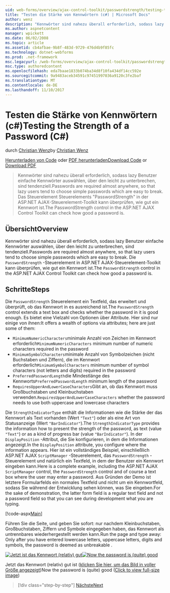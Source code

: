 ```yaml
---
uid: web-forms/overview/ajax-control-toolkit/passwordstrength/testing-the-strength-of-a-password-cs
title: "Testen die Stärke von Kennwörtern (c#) | Microsoft Docs"
author: wenz
description: "Kennwörter sind nahezu überall erforderlich, sodass lazy Benutzer einfache Kennwörter auswählen, über den leicht zu unterbrechen, sind tendenziell. In der ASP-Steuerelements \"PasswordStrength\"-Steuerelement. N..."
ms.author: aspnetcontent
manager: wpickett
ms.date: 06/02/2008
ms.topic: article
ms.assetid: cb4afbae-9b8f-483d-9729-476d4b9f85fc
ms.technology: dotnet-webforms
ms.prod: .net-framework
msc.legacyurl: /web-forms/overview/ajax-control-toolkit/passwordstrength/testing-the-strength-of-a-password-cs
msc.type: authoredcontent
ms.openlocfilehash: eda7baae1833b074ba34d8f10fa434df14cc592e
ms.sourcegitcommit: 9a9483aceb34591c97451997036a9120c3fe2baf
ms.translationtype: MT
ms.contentlocale: de-DE
ms.lasthandoff: 11/10/2017
---
```

<a name="testing-the-strength-of-a-password-c"></a><span data-ttu-id="9230c-104">Testen die Stärke von Kennwörtern (c#)</span><span class="sxs-lookup"><span data-stu-id="9230c-104">Testing the Strength of a Password (C#)</span></span>
====================
<span data-ttu-id="9230c-105">durch [Christian Wenz](https://github.com/wenz)</span><span class="sxs-lookup"><span data-stu-id="9230c-105">by [Christian Wenz](https://github.com/wenz)</span></span>

<span data-ttu-id="9230c-106">[Herunterladen von Code](http://download.microsoft.com/download/9/3/f/93f8daea-bebd-4821-833b-95205389c7d0/PasswordStrength0.cs.zip) oder [PDF herunterladen](http://download.microsoft.com/download/2/d/c/2dc10e34-6983-41d4-9c08-f78f5387d32b/passwordstrength0CS.pdf)</span><span class="sxs-lookup"><span data-stu-id="9230c-106">[Download Code](http://download.microsoft.com/download/9/3/f/93f8daea-bebd-4821-833b-95205389c7d0/PasswordStrength0.cs.zip) or [Download PDF](http://download.microsoft.com/download/2/d/c/2dc10e34-6983-41d4-9c08-f78f5387d32b/passwordstrength0CS.pdf)</span></span>

> <span data-ttu-id="9230c-107">Kennwörter sind nahezu überall erforderlich, sodass lazy Benutzer einfache Kennwörter auswählen, über den leicht zu unterbrechen, sind tendenziell.</span><span class="sxs-lookup"><span data-stu-id="9230c-107">Passwords are required almost anywhere, so that lazy users tend to choose simple passwords which are easy to break.</span></span> <span data-ttu-id="9230c-108">Das Steuerelement Steuerelements "PasswordStrength" in der ASP.NET AJAX-Steuerelement-Toolkit kann überprüfen, wie gut ein Kennwort ist.</span><span class="sxs-lookup"><span data-stu-id="9230c-108">The PasswordStrength control in the ASP.NET AJAX Control Toolkit can check how good a password is.</span></span>


## <a name="overview"></a><span data-ttu-id="9230c-109">Übersicht</span><span class="sxs-lookup"><span data-stu-id="9230c-109">Overview</span></span>

<span data-ttu-id="9230c-110">Kennwörter sind nahezu überall erforderlich, sodass lazy Benutzer einfache Kennwörter auswählen, über den leicht zu unterbrechen, sind tendenziell.</span><span class="sxs-lookup"><span data-stu-id="9230c-110">Passwords are required almost anywhere, so that lazy users tend to choose simple passwords which are easy to break.</span></span> <span data-ttu-id="9230c-111">Die `PasswordStrength` -Steuerelement in ASP.NET AJAX-Steuerelement-Toolkit kann überprüfen, wie gut ein Kennwort ist.</span><span class="sxs-lookup"><span data-stu-id="9230c-111">The `PasswordStrength` control in the ASP.NET AJAX Control Toolkit can check how good a password is.</span></span>

## <a name="steps"></a><span data-ttu-id="9230c-112">Schritte</span><span class="sxs-lookup"><span data-stu-id="9230c-112">Steps</span></span>

<span data-ttu-id="9230c-113">Die `PasswordStrength` Steuerelement ein Textfeld, das erweitert und überprüft, ob das Kennwort in es ausreichend ist.</span><span class="sxs-lookup"><span data-stu-id="9230c-113">The `PasswordStrength` control extends a text box and checks whether the password in it is good enough.</span></span> <span data-ttu-id="9230c-114">Es bietet eine Vielzahl von Optionen über Attribute. Hier sind nur einige von ihnen:</span><span class="sxs-lookup"><span data-stu-id="9230c-114">It offers a wealth of options via attributes; here are just some of them:</span></span>

- <span data-ttu-id="9230c-115">`MinimumNumericCharacters`minimale Anzahl von Zeichen im Kennwort erforderlich</span><span class="sxs-lookup"><span data-stu-id="9230c-115">`MinimumNumericCharacters` minimum number of numeric characters required in the password</span></span>
- <span data-ttu-id="9230c-116">`MinimumSymbolCharacters`minimale Anzahl von Symbolzeichen (nicht Buchstaben und Ziffern), die im Kennwort erforderlich</span><span class="sxs-lookup"><span data-stu-id="9230c-116">`MinimumSymbolCharacters` minimum number of symbol characters (not letters and digits) required in the password</span></span>
- <span data-ttu-id="9230c-117">`PreferredPasswordLength`die Mindestlänge des Kennworts</span><span class="sxs-lookup"><span data-stu-id="9230c-117">`PreferredPasswordLength` minimum length of the password</span></span>
- <span data-ttu-id="9230c-118">`RequiresUpperAndLowerCaseCharacters`Gibt an, ob das Kennwort muss Großbuchstaben und Kleinbuchstaben verwenden.</span><span class="sxs-lookup"><span data-stu-id="9230c-118">`RequiresUpperAndLowerCaseCharacters` whether the password needs to use both uppercase and lowercase characters</span></span>

<span data-ttu-id="9230c-119">Die `StrengthIndicatorType` enthält die Informationen wie die Stärke der das Kennwort als Text vorhanden (Wert `"Text"`) oder als eine Art von Statusanzeige (Wert `"BarIndicator"`).</span><span class="sxs-lookup"><span data-stu-id="9230c-119">The `StrengthIndicatorType` provides the information how to present the strength of the password, as text (value `"Text"`) or as a kind of progress bar (value `"BarIndicator"`).</span></span> <span data-ttu-id="9230c-120">In der `DisplayPosition` -Attribut, die Sie konfigurieren, in dem die Informationen angezeigt.</span><span class="sxs-lookup"><span data-stu-id="9230c-120">In the `DisplayPosition` attribute, you configure where the information appears.</span></span> <span data-ttu-id="9230c-121">Hier ist ein vollständiges Beispiel, einschließlich ASP.NET AJAX `ScriptManager` -Steuerelement, das `PasswordStrength` -Steuerelement und natürlich ein Textfeld, in dem der Benutzer ein Kennwort eingeben kann.</span><span class="sxs-lookup"><span data-stu-id="9230c-121">Here is a complete example, including the ASP.NET AJAX `ScriptManager` control, the `PasswordStrength` control and of course a text box where the user may enter a password.</span></span> <span data-ttu-id="9230c-122">Aus Gründen der Demo ist letztere Formularfelds ein normales Textfeld und nicht um ein Kennwortfeld, sodass Sie während der Entwicklung sehen können, was Sie eingeben.</span><span class="sxs-lookup"><span data-stu-id="9230c-122">For the sake of demonstration, the latter form field is a regular text field and not a password field so that you can see during development what you are typing.</span></span>

[!code-aspx[Main](testing-the-strength-of-a-password-cs/samples/sample1.aspx)]

<span data-ttu-id="9230c-123">Führen Sie die Seite, und geben Sie sofort: nur nachdem Kleinbuchstaben, Großbuchstaben, Ziffern und Symbole eingegeben haben, das Kennwort als untrennbares wiederhergestellt werden kann.</span><span class="sxs-lookup"><span data-stu-id="9230c-123">Run the page and type away: Only after you have entered lowercase letters, uppercase letters, digits and symbols, the password is deemed as unbreakable .</span></span>


<span data-ttu-id="9230c-124">[![Jetzt ist das Kennwort (relativ) gut](testing-the-strength-of-a-password-cs/_static/image2.png)](testing-the-strength-of-a-password-cs/_static/image1.png)</span><span class="sxs-lookup"><span data-stu-id="9230c-124">[![Now the password is (quite) good](testing-the-strength-of-a-password-cs/_static/image2.png)](testing-the-strength-of-a-password-cs/_static/image1.png)</span></span>

<span data-ttu-id="9230c-125">Jetzt das Kennwort (relativ) gut ist ([klicken Sie hier, um das Bild in voller Größe angezeigt](testing-the-strength-of-a-password-cs/_static/image3.png))</span><span class="sxs-lookup"><span data-stu-id="9230c-125">Now the password is (quite) good ([Click to view full-size image](testing-the-strength-of-a-password-cs/_static/image3.png))</span></span>

>[!div class="step-by-step"]
[<span data-ttu-id="9230c-126">Nächste</span><span class="sxs-lookup"><span data-stu-id="9230c-126">Next</span></span>](testing-the-strength-of-a-password-vb.md)
